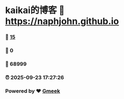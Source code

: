 # kaikai的博客 :link: https://naphjohn.github.io 
### :page_facing_up: [15](https://naphjohn.github.io/tag.html) 
### :speech_balloon: 0 
### :hibiscus: 68999 
### :alarm_clock: 2025-09-23 17:27:26 
### Powered by :heart: [Gmeek](https://github.com/Meekdai/Gmeek)
